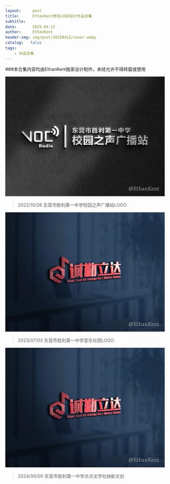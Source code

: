 ```yaml
---
layout:     post
title:      EthanKent原创LOGO设计作品合集
subtitle:   
date:       2025-04-12
author:     EthanKent
header-img: img/post/20250412/cover.webp
catalog:   false
tags:
    - 作品合集
---
```


###本合集内容均由EthanKent独家设计制作，未经允许不得转载或使用

![img](/img/post/2025-04-12/01.webp)
> 2022/10/26 东营市胜利第一中学校园之声广播站LOGO

![img](/img/post/2025-04-12/02.webp)
> 2023/07/03 东营市胜利第一中学音乐社团LOGO

![img](/img/post/2025-04-12/02.webp)
> 2024/00/00 东营市胜利第一中学点点文学社纳新文创


